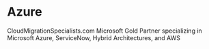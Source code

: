 # Azure
CloudMigrationSpecialists.com  Microsoft Gold Partner specializing in Microsoft Azure, ServiceNow, Hybrid Architectures, and AWS
